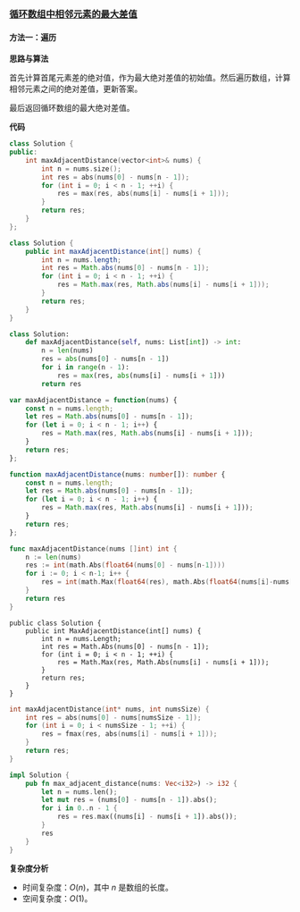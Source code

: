 ### [循环数组中相邻元素的最大差值](https://leetcode.cn/problems/maximum-difference-between-adjacent-elements-in-a-circular-array/solutions/3692736/xun-huan-shu-zu-zhong-xiang-lin-yuan-su-q5nq3/)

#### 方法一：遍历

**思路与算法**

首先计算首尾元素差的绝对值，作为最大绝对差值的初始值。然后遍历数组，计算相邻元素之间的绝对差值，更新答案。

最后返回循环数组的最大绝对差值。

**代码**

```C++
class Solution {
public:
    int maxAdjacentDistance(vector<int>& nums) {
        int n = nums.size();
        int res = abs(nums[0] - nums[n - 1]);
        for (int i = 0; i < n - 1; ++i) {
            res = max(res, abs(nums[i] - nums[i + 1]));
        }
        return res;
    }
};
```

```Java
class Solution {
    public int maxAdjacentDistance(int[] nums) {
        int n = nums.length;
        int res = Math.abs(nums[0] - nums[n - 1]);
        for (int i = 0; i < n - 1; ++i) {
            res = Math.max(res, Math.abs(nums[i] - nums[i + 1]));
        }
        return res;
    }
}
```

```Python
class Solution:
    def maxAdjacentDistance(self, nums: List[int]) -> int:
        n = len(nums)
        res = abs(nums[0] - nums[n - 1])
        for i in range(n - 1):
            res = max(res, abs(nums[i] - nums[i + 1]))
        return res
```

```JavaScript
var maxAdjacentDistance = function(nums) {
    const n = nums.length;
    let res = Math.abs(nums[0] - nums[n - 1]);
    for (let i = 0; i < n - 1; i++) {
        res = Math.max(res, Math.abs(nums[i] - nums[i + 1]));
    }
    return res;
};
```

```TypeScript
function maxAdjacentDistance(nums: number[]): number {
    const n = nums.length;
    let res = Math.abs(nums[0] - nums[n - 1]);
    for (let i = 0; i < n - 1; i++) {
        res = Math.max(res, Math.abs(nums[i] - nums[i + 1]));
    }
    return res;
};
```

```Go
func maxAdjacentDistance(nums []int) int {
    n := len(nums)
    res := int(math.Abs(float64(nums[0] - nums[n-1])))
    for i := 0; i < n-1; i++ {
        res = int(math.Max(float64(res), math.Abs(float64(nums[i]-nums[i+1]))))
    }
    return res
}
```

```CSharp
public class Solution {
    public int MaxAdjacentDistance(int[] nums) {
        int n = nums.Length;
        int res = Math.Abs(nums[0] - nums[n - 1]);
        for (int i = 0; i < n - 1; ++i) {
            res = Math.Max(res, Math.Abs(nums[i] - nums[i + 1]));
        }
        return res;
    }
}
```

```C
int maxAdjacentDistance(int* nums, int numsSize) {
    int res = abs(nums[0] - nums[numsSize - 1]);
    for (int i = 0; i < numsSize - 1; ++i) {
        res = fmax(res, abs(nums[i] - nums[i + 1]));
    }
    return res;
}
```

```Rust
impl Solution {
    pub fn max_adjacent_distance(nums: Vec<i32>) -> i32 {
        let n = nums.len();
        let mut res = (nums[0] - nums[n - 1]).abs();
        for i in 0..n - 1 {
            res = res.max((nums[i] - nums[i + 1]).abs());
        }
        res
    }
}
```

**复杂度分析**

- 时间复杂度：$O(n)$，其中 $n$ 是数组的长度。
- 空间复杂度：$O(1)$。
